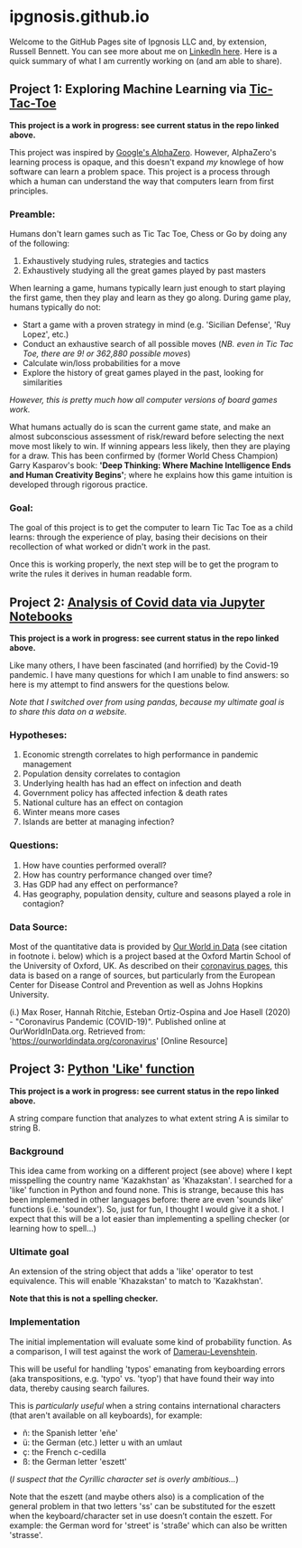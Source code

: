 # ipgnosis.github.io

Welcome to the GitHub Pages site of Ipgnosis LLC and, by extension, Russell Bennett. You can see more about me on [LinkedIn here](https://www.linkedin.com/in/russellpbennett).  Here is a quick summary of what I am currently working on (and am able to share).

## Project 1: Exploring Machine Learning via [Tic-Tac-Toe](https://github.com/Ipgnosis/tic_tac_toe)

**This project is a work in progress: see current status in the repo linked above.**

This project was inspired by [Google's AlphaZero](https://deepmind.com/blog/article/alphazero-shedding-new-light-grand-games-chess-shogi-and-go). However, AlphaZero's learning process is opaque, and this doesn't expand *my* knowlege of how software can learn a problem space. This project is a process through which a human can understand the way that computers learn from first principles.

### Preamble:
Humans don't learn games such as Tic Tac Toe, Chess or Go by doing any of the following:

1. Exhaustively studying rules, strategies and tactics
2. Exhaustively studying all the great games played by past masters

When learning a game, humans typically learn just enough to start playing the first game, then they play and learn as they go along. During game play, humans typically do not:

* Start a game with a proven strategy in mind (e.g. 'Sicilian Defense', 'Ruy Lopez', etc.)
* Conduct an exhaustive search of all possible moves (*NB. even in Tic Tac Toe, there are 9! or 362,880 possible moves*)
* Calculate win/loss probabilities for a move
* Explore the history of great games played in the past, looking for similarities

*However, this is pretty much how all computer versions of board games work.*

What humans actually do is scan the current game state, and make an almost subconscious assessment of risk/reward before selecting the next move most likely to win.  If winning appears less likely, then they are playing for a draw.  This has been confirmed by (former World Chess Champion) Garry Kasparov's book: **'Deep Thinking: Where Machine Intelligence Ends and Human Creativity Begins'**; where he explains how this game intuition is developed through rigorous practice.

### Goal:

The goal of this project is to get the computer to learn Tic Tac Toe as a child learns: through the experience of play, basing their decisions on their recollection of what worked or didn't work in the past.

Once this is working properly, the next step will be to get the program to write the rules it derives in human readable form.

## Project 2: [Analysis of Covid data via Jupyter Notebooks](https://github.com/Ipgnosis/covid_analysis)

**This project is a work in progress: see current status in the repo linked above.**

Like many others, I have been fascinated (and horrified) by the Covid-19 pandemic. I have many questions for which I am unable to find answers: so here is my attempt to find answers for the questions below.

*Note that I switched over from using pandas, because my ultimate goal is to share this data on a website.*

### Hypotheses:
1. Economic strength correlates to high performance in pandemic management
2. Population density correlates to contagion
3. Underlying health has had an effect on infection and death
4. Government policy has affected infection & death rates
5. National culture has an effect on contagion
6. Winter means more cases
7. Islands are better at managing infection?

### Questions:
1. How have counties performed overall?
2. How has country performance changed over time?
3. Has GDP had any effect on performance?
4. Has geography, population density, culture and seasons played a role in contagion?

### Data Source:
Most of the quantitative data is provided by [Our World in Data](https://ourworldindata.org) (see citation in footnote i. below) which is a project based at the Oxford Martin School of the University of Oxford, UK. As described on their [coronavirus pages](https://ourworldindata.org/covid-sources-comparison), this data is based on a range of sources, but particularly from the European Center for Disease Control and Prevention as well as Johns Hopkins University.

(i.) Max Roser, Hannah Ritchie, Esteban Ortiz-Ospina and Joe Hasell (2020) - "Coronavirus Pandemic (COVID-19)". Published online at OurWorldInData.org. Retrieved from: 'https://ourworldindata.org/coronavirus' [Online Resource]


## Project 3: [Python 'Like' function](https://github.com/Ipgnosis/like)

**This project is a work in progress: see current status in the repo linked above.**

A string compare function that analyzes to what extent string A is similar to string B.

### Background

This idea came from working on a different project (see above) where I kept misspelling the country name 'Kazakhstan' as 'Khazakstan'.  I searched for a 'like' function in Python and found none.  This is strange, because this has been implemented in other languages before: there are even 'sounds like' functions (i.e. 'soundex').  So, just for fun, I thought I would give it a shot.  I expect that this will be a lot easier than implementing a spelling checker (or learning how to spell...)

### Ultimate goal

An extension of the string object that adds a 'like' operator to test equivalence.  This will enable 'Khazakstan' to match to 'Kazakhstan'.

**Note that this is not a spelling checker.**

### Implementation

The initial implementation will evaluate some kind of probability function.  As a comparison, I will test against the work of [Damerau-Levenshtein](https://en.wikipedia.org/wiki/Damerau%E2%80%93Levenshtein_distance).

This will be useful for handling 'typos' emanating from keyboarding errors (aka transpositions, e.g. 'typo' vs. 'tyop') that have found their way into data, thereby causing search failures.

This is *particularly useful* when a string contains international characters (that aren't available on all keyboards), for example:

* ñ: the Spanish letter 'eñe'
* ü: the German (etc.) letter u with an umlaut
* ç: the French c-cedilla
* ß: the German letter 'eszett'

(*I suspect that the Cyrillic character set is overly ambitious...*)

Note that the eszett (and maybe others also) is a complication of the general problem in that two letters 'ss' can be substituted for the eszett when the keyboard/character set in use doesn’t contain the eszett.  For example: the German word for 'street' is 'straße' which can also be written 'strasse'.
